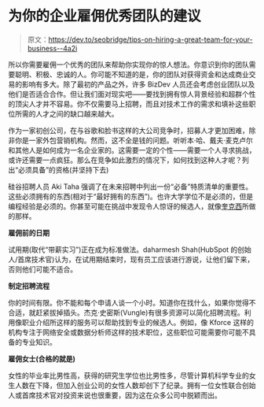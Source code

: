 # 为你的企业雇佣优秀团队的建议

> 原文：<https://dev.to/seobridge/tips-on-hiring-a-great-team-for-your-business--4a2i>

所以你需要雇佣一个优秀的团队来帮助你实现你的惊人想法。你意识到你的团队需要聪明、积极、忠诚的人。你可能不知道的是，你的团队对获得资金和达成商业交易的影响有多大。除了最初的产品之外，许多 BizDev 人员还会考虑创业团队以及他们是否适合合作。但让我们面对现实吧——要找到拥有惊人背景经验和超群个性的顶尖人才并不容易。你不仅需要马上招聘，而且对技术工作的需求和填补这些职位所需的人才之间的缺口越来越大。

作为一家初创公司，在与谷歌和脸书这样的大公司竞争时，招募人才更加困难，除非你是一家外包营销机构。然而，这不全是钱的问题。听听本·哈、戴夫·麦克卢尔和其他人是如何成为一名企业家的。这需要一定的个性——需要一个人寻求挑战，或许还需要一点疯狂。那么在竞争如此激烈的情况下，如何找到这种人才呢？列出“必须具备”的资格(并坚持下去)

硅谷招聘人员 Aki Taha 强调了在未来招聘中列出一份“必备”特质清单的重要性。这些必须拥有的东西(相对于“最好拥有的东西”)。也许大学学位不是必须的，但是编程经验是必须的。你甚至可能在挑战中发现令人惊讶的候选人，就像[奎克西](http://challenge.quixey.com/)所做的那样。

**雇佣前的日期**

试用期(取代“带薪实习”)正在成为标准做法。daharmesh Shah(HubSpot 的创始人/首席技术官)认为，在试用期结束时，现有员工应该进行游说，让他们留下来，否则他们可能不适合。

**制定招聘流程**

你的时间有限。你不能和每个申请人谈一个小时。知道你在找什么，如果你觉得不合适，就赶紧拔掉插头。杰克·史密斯(Vungle)有很多资源可以简化招聘流程。利用像职业介绍所这样的服务可以帮助找到专业的候选人。例如，像 Kforce 这样的机构专注于网络安全或数据分析师这样的技术职位，这些职位可能需要你可能不具备的专业知识。

**雇佣女士(合格的就是)**

女性的毕业率比男性高，获得的研究生学位也比男性多，尽管计算机科学专业的女生人数在下降，但加入创业公司的女性人数却创下了纪录。拥有一位女性联合创始人或首席技术官对投资来说也很重要，因为这在众多公司中脱颖而出。